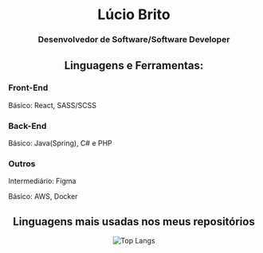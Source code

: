 <h1 align="center">Lúcio Brito</h1>
<h3 align="center">Desenvolvedor de Software/Software Developer</h3>
<h2 align="center">Linguagens e Ferramentas:</h2>
<h3>Front-End</h3>
<p>Básico: React, SASS/SCSS</p>
<h3>Back-End</h3>
<p>Básico: Java(Spring), C# e PHP</p>
<h3>Outros</h3>
<p>Intermediário: Figma</p>
<p>Básico: AWS, Docker</p>
<div align="center">
<h2>Linguagens mais usadas nos meus repositórios</h2>
  
![Top Langs](https://github-readme-stats.vercel.app/api/top-langs/?username=luciobrito&layout=compact) </div>
